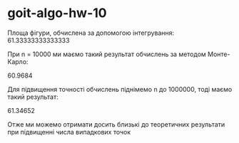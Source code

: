 # goit-algo-hw-10

Площа фігури, обчислена за допомогою інтегрування:  
61.33333333333333

При n = 10000 ми маємо такий результат обчислень за методом Монте-Карло:

60.9684

Для підвищення точності обчислень піднімемо n до 1000000, тоді маємо такий результат:

61.34652

Отже ми можемо отримати досить близькі до теоретичних результати при підвищенні числа випадкових точок